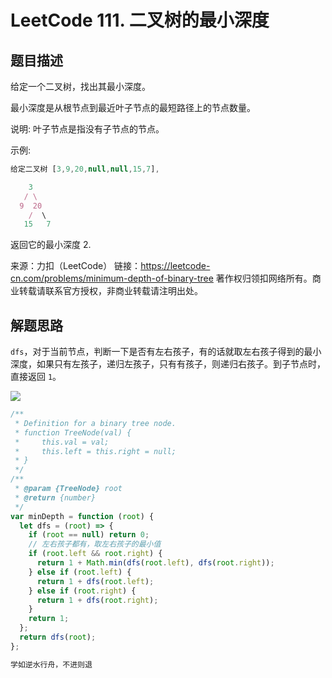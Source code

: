 # LeetCode 111. 二叉树的最小深度

## 题目描述

给定一个二叉树，找出其最小深度。

最小深度是从根节点到最近叶子节点的最短路径上的节点数量。

说明: 叶子节点是指没有子节点的节点。

示例:

```javascript
给定二叉树 [3,9,20,null,null,15,7],

    3
   / \
  9  20
    /  \
   15   7

```

返回它的最小深度 2.

来源：力扣（LeetCode）
链接：https://leetcode-cn.com/problems/minimum-depth-of-binary-tree
著作权归领扣网络所有。商业转载请联系官方授权，非商业转载请注明出处。

## 解题思路

`dfs`，对于当前节点，判断一下是否有左右孩子，有的话就取左右孩子得到的最小深度，如果只有左孩子，递归左孩子，只有有孩子，则递归右孩子。到子节点时，直接返回 `1`。

![](/algorithm/minimum-depth-of-binary-tree.png)

```javascript
/**
 * Definition for a binary tree node.
 * function TreeNode(val) {
 *     this.val = val;
 *     this.left = this.right = null;
 * }
 */
/**
 * @param {TreeNode} root
 * @return {number}
 */
var minDepth = function (root) {
  let dfs = (root) => {
    if (root == null) return 0;
    // 左右孩子都有，取左右孩子的最小值
    if (root.left && root.right) {
      return 1 + Math.min(dfs(root.left), dfs(root.right));
    } else if (root.left) {
      return 1 + dfs(root.left);
    } else if (root.right) {
      return 1 + dfs(root.right);
    }
    return 1;
  };
  return dfs(root);
};
```

```javascript
学如逆水行舟，不进则退
```
